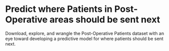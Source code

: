 # Predict where Patients in Post-Operative areas should be sent next


Download, explore, and wrangle the Post-Operative Patients dataset with an eye toward developing a predictive model for where patients should be sent next.



